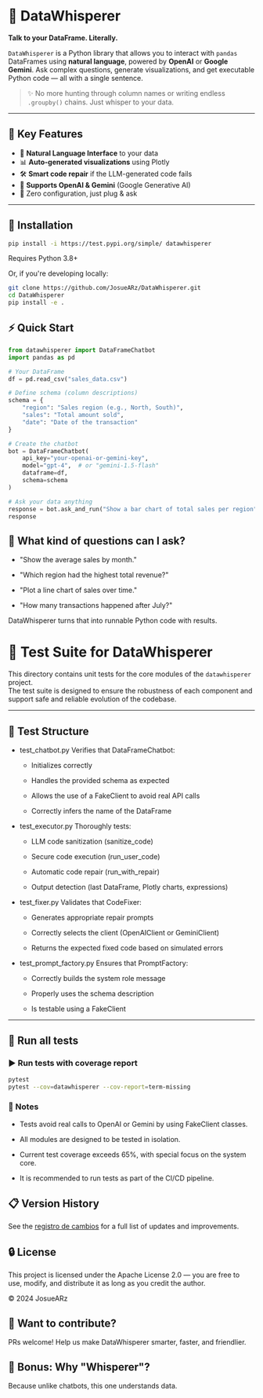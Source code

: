 # 🧠 DataWhisperer

**Talk to your DataFrame. Literally.**

`DataWhisperer` is a Python library that allows you to interact with `pandas` DataFrames using **natural language**, powered by **OpenAI** or **Google Gemini**. Ask complex questions, generate visualizations, and get executable Python code — all with a single sentence.

> ✨ No more hunting through column names or writing endless `.groupby()` chains. Just whisper to your data.

---

## 🚀 Key Features

- 🔗 **Natural Language Interface** to your data
- 📊 **Auto-generated visualizations** using Plotly
- 🛠️ **Smart code repair** if the LLM-generated code fails
- 🧠 **Supports OpenAI & Gemini** (Google Generative AI)
- 🧼 Zero configuration, just plug & ask

---

## 🧱 Installation

```bash
pip install -i https://test.pypi.org/simple/ datawhisperer
```

Requires Python 3.8+

Or, if you're developing locally:
```bash
git clone https://github.com/JosueARz/DataWhisperer.git
cd DataWhisperer
pip install -e .
```

## ⚡ Quick Start
```python
from datawhisperer import DataFrameChatbot
import pandas as pd

# Your DataFrame
df = pd.read_csv("sales_data.csv")

# Define schema (column descriptions)
schema = {
    "region": "Sales region (e.g., North, South)",
    "sales": "Total amount sold",
    "date": "Date of the transaction"
}

# Create the chatbot
bot = DataFrameChatbot(
    api_key="your-openai-or-gemini-key",
    model="gpt-4",  # or "gemini-1.5-flash"
    dataframe=df,
    schema=schema
)

# Ask your data anything
response = bot.ask_and_run("Show a bar chart of total sales per region")
response
```
## 🧠 What kind of questions can I ask?
- "Show the average sales by month."

- "Which region had the highest total revenue?"

- "Plot a line chart of sales over time."

- "How many transactions happened after July?"

DataWhisperer turns that into runnable Python code with results.

# 🧪 Test Suite for DataWhisperer

This directory contains unit tests for the core modules of the `datawhisperer` project.  
The test suite is designed to ensure the robustness of each component and support safe and reliable evolution of the codebase.

---

## 📂 Test Structure
- test_chatbot.py
     Verifies that DataFrameChatbot:

   - Initializes correctly

   - Handles the provided schema as expected

   - Allows the use of a FakeClient to avoid real API calls

   - Correctly infers the name of the DataFrame

- test_executor.py
     Thoroughly tests:

   - LLM code sanitization (sanitize_code)

   - Secure code execution (run_user_code)

   - Automatic code repair (run_with_repair)

   - Output detection (last DataFrame, Plotly charts, expressions)

- test_fixer.py
   Validates that CodeFixer:

   - Generates appropriate repair prompts

   - Correctly selects the client (OpenAIClient or GeminiClient)

   - Returns the expected fixed code based on simulated errors

- test_prompt_factory.py
    Ensures that PromptFactory:

   - Correctly builds the system role message

   - Properly uses the schema description

   - Is testable using a FakeClient


---

## 🚀 Run all tests

### ▶️ Run tests with coverage report
```bash
pytest
pytest --cov=datawhisperer --cov-report=term-missing
```

### 📌  Notes
- Tests avoid real calls to OpenAI or Gemini by using FakeClient classes.

- All modules are designed to be tested in isolation.

- Current test coverage exceeds 65%, with special focus on the system core.

- It is recommended to run tests as part of the CI/CD pipeline.


## 📋 Version History

See the [registro de cambios](./CHANGELOG.md) for a full list of updates and improvements.


## 🔒 License
This project is licensed under the Apache License 2.0 — you are free to use, modify, and distribute it as long as you credit the author.

© 2024 JosueARz

## 💬 Want to contribute?
PRs welcome! Help us make DataWhisperer smarter, faster, and friendlier.

## 🧙 Bonus: Why "Whisperer"?
Because unlike chatbots, this one understands data.
